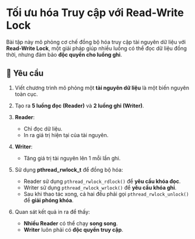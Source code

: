 # Tối ưu hóa Truy cập với Read-Write Lock

Bài tập này mô phỏng cơ chế đồng bộ hóa truy cập tài nguyên dữ liệu với **Read-Write Lock**, một giải pháp giúp nhiều luồng có thể đọc dữ liệu đồng thời, nhưng đảm bảo **độc quyền cho luồng ghi**.

## 📝 Yêu cầu

1. Viết chương trình mô phỏng một **tài nguyên dữ liệu** là một biến nguyên toàn cục.
2. Tạo ra **5 luồng đọc (Reader)** và **2 luồng ghi (Writer)**.
3. **Reader**:
   - Chỉ đọc dữ liệu.
   - In ra giá trị hiện tại của tài nguyên.

4. **Writer**:
   - Tăng giá trị tài nguyên lên 1 mỗi lần ghi.

5. Sử dụng **pthread_rwlock_t** để đồng bộ hóa:
   - Reader sử dụng `pthread_rwlock_rdlock()` để **yêu cầu khóa đọc**.
   - Writer sử dụng `pthread_rwlock_wrlock()` để **yêu cầu khóa ghi**.
   - Sau khi thao tác xong, cả hai đều phải gọi `pthread_rwlock_unlock()` để **giải phóng khóa**.

6. Quan sát kết quả in ra để thấy:
   - **Nhiều Reader** có thể chạy **song song**.
   - **Writer** luôn phải có **độc quyền truy cập**.


